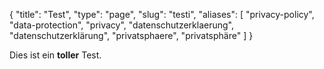 {
    "title": "Test",
    "type": "page",
    "slug": "testi",
    "aliases": [ "privacy-policy", "data-protection", "privacy", "datenschutzerklaerung", "datenschutzerklärung", "privatsphaere", "privatsphäre" ]
}


Dies ist ein **toller** Test.
